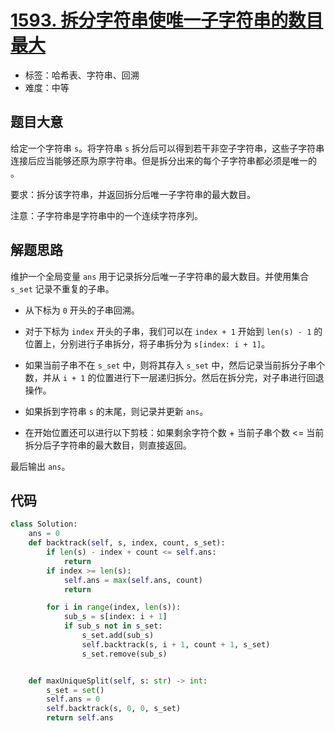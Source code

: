 # [1593. 拆分字符串使唯一子字符串的数目最大](https://leetcode.cn/problems/split-a-string-into-the-max-number-of-unique-substrings/)

- 标签：哈希表、字符串、回溯
- 难度：中等

## 题目大意

给定一个字符串 `s`。将字符串 `s` 拆分后可以得到若干非空子字符串，这些子字符串连接后应当能够还原为原字符串。但是拆分出来的每个子字符串都必须是唯一的 。

要求：拆分该字符串，并返回拆分后唯一子字符串的最大数目。

注意：子字符串是字符串中的一个连续字符序列。

## 解题思路

维护一个全局变量 `ans` 用于记录拆分后唯一子字符串的最大数目。并使用集合 `s_set` 记录不重复的子串。

- 从下标为 `0` 开头的子串回溯。
- 对于下标为 `index` 开头的子串，我们可以在 `index + 1` 开始到 `len(s) - 1` 的位置上，分别进行子串拆分，将子串拆分为 `s[index: i + 1]`。

- 如果当前子串不在 `s_set` 中，则将其存入 `s_set` 中，然后记录当前拆分子串个数，并从 `i + 1` 的位置进行下一层递归拆分。然后在拆分完，对子串进行回退操作。
- 如果拆到字符串 `s` 的末尾，则记录并更新 `ans`。
- 在开始位置还可以进行以下剪枝：如果剩余字符个数 + 当前子串个数 <= 当前拆分后子字符串的最大数目，则直接返回。

最后输出 `ans`。

## 代码

```Python
class Solution:
    ans = 0
    def backtrack(self, s, index, count, s_set):
        if len(s) - index + count <= self.ans:
            return 
        if index >= len(s):
            self.ans = max(self.ans, count)
            return

        for i in range(index, len(s)):
            sub_s = s[index: i + 1]
            if sub_s not in s_set:
                s_set.add(sub_s)
                self.backtrack(s, i + 1, count + 1, s_set)
                s_set.remove(sub_s)


    def maxUniqueSplit(self, s: str) -> int:
        s_set = set()
        self.ans = 0
        self.backtrack(s, 0, 0, s_set)
        return self.ans
```

